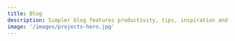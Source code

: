 ```yaml
---
title: Blog
description: Simpler blog features productivity, tips, inspiration and strategies for massive profits. Find out how to set up a successful blog or how to make yours even better!
image: '/images/projects-hero.jpg'
---
```

